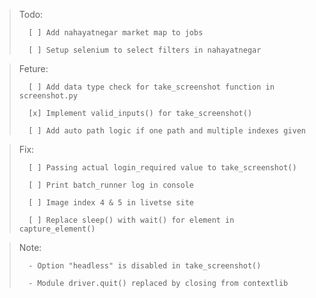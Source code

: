 > Todo:
>
>       [ ] Add nahayatnegar market map to jobs
>
>       [ ] Setup selenium to select filters in nahayatnegar

> Feture:
>
>       [ ] Add data type check for take_screenshot function in screenshot.py
>
>       [x] Implement valid_inputs() for take_screenshot()
>
>       [ ] Add auto path logic if one path and multiple indexes given

> Fix:
>
>       [ ] Passing actual login_required value to take_screenshot()
>
>       [ ] Print batch_runner log in console
>
>       [ ] Image index 4 & 5 in livetse site
>
>       [ ] Replace sleep() with wait() for element in capture_element()

> Note:
>
>       - Option "headless" is disabled in take_screenshot()
>
>       - Module driver.quit() replaced by closing from contextlib
